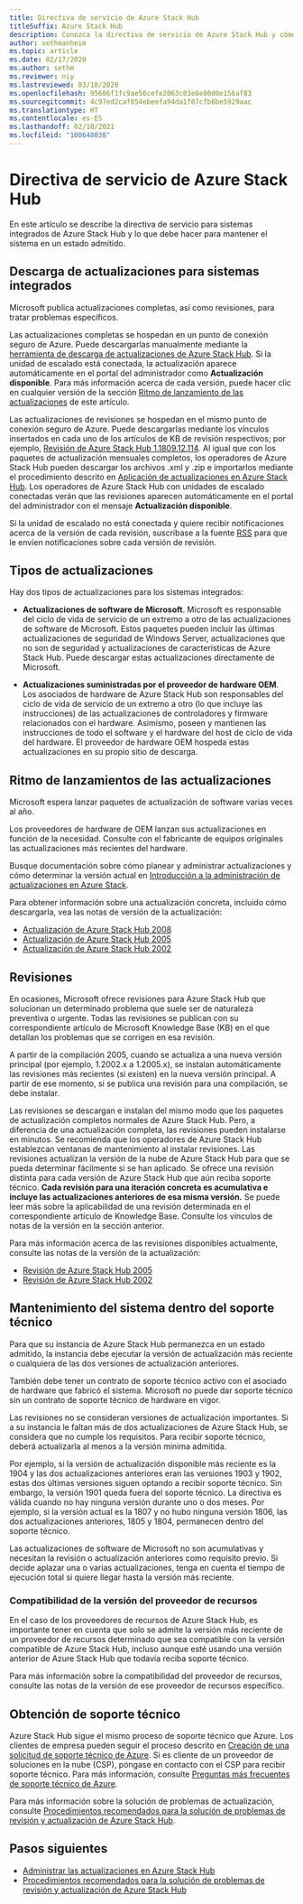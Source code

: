 ```yaml
---
title: Directiva de servicio de Azure Stack Hub
titleSuffix: Azure Stack Hub
description: Conozca la directiva de servicio de Azure Stack Hub y cómo mantener un sistema integrado en un estado admitido.
author: sethmanheim
ms.topic: article
ms.date: 02/17/2020
ms.author: sethm
ms.reviewer: niy
ms.lastreviewed: 03/18/2020
ms.openlocfilehash: 95686f1fc9ae56cefe2063c03e8e80d0e156af83
ms.sourcegitcommit: 4c97ed2caf054ebeefa94da1f07cfb6be5929aac
ms.translationtype: HT
ms.contentlocale: es-ES
ms.lasthandoff: 02/18/2021
ms.locfileid: "100648038"
---
```

# <a name="azure-stack-hub-servicing-policy"></a>Directiva de servicio de Azure Stack Hub

En este artículo se describe la directiva de servicio para sistemas integrados de Azure Stack Hub y lo que debe hacer para mantener el sistema en un estado admitido.

## <a name="download-update-packages-for-integrated-systems"></a>Descarga de actualizaciones para sistemas integrados

Microsoft publica actualizaciones completas, así como revisiones, para tratar problemas específicos.

Las actualizaciones completas se hospedan en un punto de conexión seguro de Azure. Puede descargarlas manualmente mediante la [herramienta de descarga de actualizaciones de Azure Stack Hub](https://aka.ms/azurestackupdatedownload). Si la unidad de escalado está conectada, la actualización aparece automáticamente en el portal del administrador como **Actualización disponible**. Para más información acerca de cada versión, puede hacer clic en cualquier versión de la sección [Ritmo de lanzamiento de las actualizaciones](#update-package-release-cadence) de este artículo.

Las actualizaciones de revisiones se hospedan en el mismo punto de conexión seguro de Azure. Puede descargarlas mediante los vínculos insertados en cada uno de los artículos de KB de revisión respectivos; por ejemplo, [Revisión de Azure Stack Hub 1.1809.12.114](https://support.microsoft.com/help/4481548/azure-stack-hotfix-1-1809-12-114). Al igual que con los paquetes de actualización mensuales completos, los operadores de Azure Stack Hub pueden descargar los archivos .xml y .zip e importarlos mediante el procedimiento descrito en [Aplicación de actualizaciones en Azure Stack Hub](azure-stack-apply-updates.md). Los operadores de Azure Stack Hub con unidades de escalado conectadas verán que las revisiones aparecen automáticamente en el portal del administrador con el mensaje **Actualización disponible**.

Si la unidad de escalado no está conectada y quiere recibir notificaciones acerca de la versión de cada revisión, suscríbase a la fuente [RSS](https://azurestackhubdocs.azurewebsites.net/xml/hotfixes.rss) para que le envíen notificaciones sobre cada versión de revisión.

## <a name="update-package-types"></a>Tipos de actualizaciones

Hay dos tipos de actualizaciones para los sistemas integrados:

- **Actualizaciones de software de Microsoft**. Microsoft es responsable del ciclo de vida de servicio de un extremo a otro de las actualizaciones de software de Microsoft. Estos paquetes pueden incluir las últimas actualizaciones de seguridad de Windows Server, actualizaciones que no son de seguridad y actualizaciones de características de Azure Stack Hub. Puede descargar estas actualizaciones directamente de Microsoft.

- **Actualizaciones suministradas por el proveedor de hardware OEM**. Los asociados de hardware de Azure Stack Hub son responsables del ciclo de vida de servicio de un extremo a otro (lo que incluye las instrucciones) de las actualizaciones de controladores y firmware relacionados con el hardware. Asimismo, poseen y mantienen las instrucciones de todo el software y el hardware del host de ciclo de vida del hardware. El proveedor de hardware OEM hospeda estas actualizaciones en su propio sitio de descarga.

## <a name="update-package-release-cadence"></a>Ritmo de lanzamientos de las actualizaciones

Microsoft espera lanzar paquetes de actualización de software varias veces al año.

Los proveedores de hardware de OEM lanzan sus actualizaciones en función de la necesidad. Consulte con el fabricante de equipos originales las actualizaciones más recientes del hardware.

Busque documentación sobre cómo planear y administrar actualizaciones y cómo determinar la versión actual en [Introducción a la administración de actualizaciones en Azure Stack](azure-stack-updates.md).

Para obtener información sobre una actualización concreta, incluido cómo descargarla, vea las notas de versión de la actualización:

- [Actualización de Azure Stack Hub 2008](./release-notes.md?preserve-view=true&view=azs-2008)
- [Actualización de Azure Stack Hub 2005](./release-notes.md?preserve-view=true&view=azs-2005)
- [Actualización de Azure Stack Hub 2002](./release-notes.md?preserve-view=true&view=azs-2002)

## <a name="hotfixes"></a>Revisiones

En ocasiones, Microsoft ofrece revisiones para Azure Stack Hub que solucionan un determinado problema que suele ser de naturaleza preventiva o urgente. Todas las revisiones se publican con su correspondiente artículo de Microsoft Knowledge Base (KB) en el que detallan los problemas que se corrigen en esa revisión.

A partir de la compilación 2005, cuando se actualiza a una nueva versión principal (por ejemplo, 1.2002.x a 1.2005.x), se instalan automáticamente las revisiones más recientes (si existen) en la nueva versión principal. A partir de ese momento, si se publica una revisión para una compilación, se debe instalar.

Las revisiones se descargan e instalan del mismo modo que los paquetes de actualización completos normales de Azure Stack Hub. Pero, a diferencia de una actualización completa, las revisiones pueden instalarse en minutos. Se recomienda que los operadores de Azure Stack Hub establezcan ventanas de mantenimiento al instalar revisiones. Las revisiones actualizan la versión de la nube de Azure Stack Hub para que se pueda determinar fácilmente si se han aplicado. Se ofrece una revisión distinta para cada versión de Azure Stack Hub que aún reciba soporte técnico. **Cada revisión para una iteración concreta es acumulativa e incluye las actualizaciones anteriores de esa misma versión.** Se puede leer más sobre la aplicabilidad de una revisión determinada en el correspondiente artículo de Knowledge Base. Consulte los vínculos de notas de la versión en la sección anterior.

Para más información acerca de las revisiones disponibles actualmente, consulte las notas de la versión de la actualización:

- [Revisión de Azure Stack Hub 2005](./release-notes.md?preserve-view=true&view=azs-2005#hotfixes)
- [Revisión de Azure Stack Hub 2002](./release-notes.md?preserve-view=true&view=azs-2002#hotfixes-1)

## <a name="keep-your-system-under-support"></a>Mantenimiento del sistema dentro del soporte técnico

Para que su instancia de Azure Stack Hub permanezca en un estado admitido, la instancia debe ejecutar la versión de actualización más reciente o cualquiera de las dos versiones de actualización anteriores.

También debe tener un contrato de soporte técnico activo con el asociado de hardware que fabricó el sistema. Microsoft no puede dar soporte técnico sin un contrato de soporte técnico de hardware en vigor.

Las revisiones no se consideran versiones de actualización importantes. Si a su instancia le faltan más de dos actualizaciones de Azure Stack Hub, se considera que no cumple los requisitos. Para recibir soporte técnico, deberá actualizarla al menos a la versión mínima admitida.

Por ejemplo, si la versión de actualización disponible más reciente es la 1904 y las dos actualizaciones anteriores eran las versiones 1903 y 1902, estas dos últimas versiones siguen optando a recibir soporte técnico. Sin embargo, la versión 1901 queda fuera del soporte técnico. La directiva es válida cuando no hay ninguna versión durante uno o dos meses. Por ejemplo, si la versión actual es la 1807 y no hubo ninguna versión 1806, las dos actualizaciones anteriores, 1805 y 1804, permanecen dentro del soporte técnico.

Las actualizaciones de software de Microsoft no son acumulativas y necesitan la revisión o actualización anteriores como requisito previo. Si decide aplazar una o varias actualizaciones, tenga en cuenta el tiempo de ejecución total si quiere llegar hasta la versión más reciente.

### <a name="resource-provider-version-support"></a>Compatibilidad de la versión del proveedor de recursos

En el caso de los proveedores de recursos de Azure Stack Hub, es importante tener en cuenta que solo se admite la versión más reciente de un proveedor de recursos determinado que sea compatible con la versión compatible de Azure Stack Hub, incluso aunque esté usando una versión anterior de Azure Stack Hub que todavía reciba soporte técnico.

Para más información sobre la compatibilidad del proveedor de recursos, consulte las notas de la versión de ese proveedor de recursos específico.

## <a name="get-support"></a>Obtención de soporte técnico

Azure Stack Hub sigue el mismo proceso de soporte técnico que Azure. Los clientes de empresa pueden seguir el proceso descrito en [Creación de una solicitud de soporte técnico de Azure](/azure/azure-supportability/how-to-create-azure-support-request). Si es cliente de un proveedor de soluciones en la nube (CSP), póngase en contacto con el CSP para recibir soporte técnico. Para más información, consulte [Preguntas más frecuentes de soporte técnico de Azure](https://azure.microsoft.com/support/faq/).

Para más información sobre la solución de problemas de actualización, consulte [Procedimientos recomendados para la solución de problemas de revisión y actualización de Azure Stack Hub](azure-stack-troubleshooting.md).

## <a name="next-steps"></a>Pasos siguientes

- [Administrar las actualizaciones en Azure Stack Hub](azure-stack-updates.md)
- [Procedimientos recomendados para la solución de problemas de revisión y actualización de Azure Stack Hub](azure-stack-troubleshooting.md)